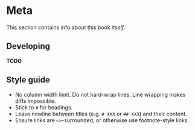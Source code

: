 # Meta

This section contains info about this book *itself*.

## Developing

**TODO**

## Style guide

- No column width limit. Do not hard-wrap lines. Line wrapping makes diffs impossible.
- Stick to `#` for headings.
- Leave newline between titles (e.g. `# XXX` or `## XXX`) and their content.
- Ensure links are `<>`-surrounded, or otherwise use footnote-style links.
